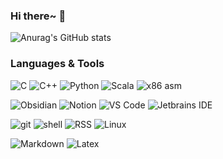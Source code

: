### Hi there~ 👋

<!-- 显示star等信息 -->
![Anurag's GitHub stats](https://github-readme-stats.vercel.app/api?username=Zerokei&show_icons=true&theme=default)

### Languages & Tools
![C](https://img.shields.io/badge/-C-a8b9cc?logo=c&logoColor=fff) 
![C++](https://img.shields.io/badge/-C%2B%2B-00599c?logo=c%2B%2B&logoColor=fff) 
![Python](https://img.shields.io/badge/-Python-3776ab?logo=python&logoColor=fff) 
![Scala](https://img.shields.io/badge/-Scala-FD3337?logo=scala&logoColor=fff)
![x86 asm](https://img.shields.io/badge/-x86%20asm-0071C5?logo=intel&logoColor=fff) 
</br>

![Obsidian](https://img.shields.io/badge/-Obsidian-8E2FFA?logo=obsidian&logoColor=fff)
![Notion](https://img.shields.io/badge/-Notion-6F7882?logo=notion&logoColor=fff)
![VS Code](https://img.shields.io/badge/-VS%20Code-007ACC?logo=visual%20studio%20code&logoColor=fff)
![Jetbrains IDE](https://img.shields.io/badge/-Jetbrains%20IDE-e62952?logo=jetbrains&logoColor=fff) 
</br>

![git](https://img.shields.io/badge/-git-F05032?logo=git&logoColor=fff) 
![shell](https://img.shields.io/badge/-shell-4EAA25?logo=gnu%20bash&logoColor=fff) 
![RSS](https://img.shields.io/badge/-RSS-FD6737?logo=rss&logoColor=fff)
![Linux](https://img.shields.io/badge/-Linux-FCC624?logo=linux&logoColor=000) 
</br>

![Markdown](https://img.shields.io/badge/-Markdown-555555?logo=markdown&logoColor=fff)
![Latex](https://img.shields.io/badge/-LaTeX-111111?logo=latex&logoColor=fff)
